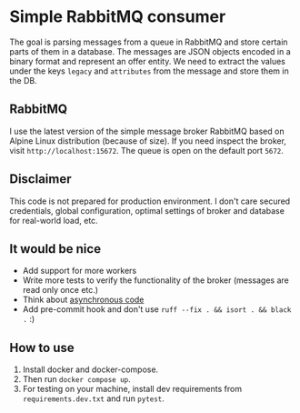 # Simple RabbitMQ consumer

The goal is parsing messages from a queue in RabbitMQ and store certain parts of them in a database.
The messages are JSON objects encoded in a binary format and represent an offer entity.
We need to extract the values under the keys `legacy` and `attributes` from the message and store them in the DB.

## RabbitMQ

I use the latest version of the simple message broker RabbitMQ based on Alpine Linux distribution (because of size).
If you need inspect the broker, visit `http://localhost:15672`. The queue is open on the default port `5672`.

## Disclaimer

This code is not prepared for production environment. I don't care secured credentials, global configuration,
optimal settings of broker and database for real-world load, etc.

## It would be nice

- Add support for more workers
- Write more tests to verify the functionality of the broker (messages are read only once etc.)
- Think about [asynchronous code](https://aio-pika.readthedocs.io/en/latest/rabbitmq-tutorial/1-introduction.html)
- Add pre-commit hook and don't use `ruff --fix . && isort . && black .` :)

## How to use

1. Install docker and docker-compose.
2. Then run `docker compose up`.
3. For testing on your machine, install dev requirements from `requirements.dev.txt` and run `pytest`.

